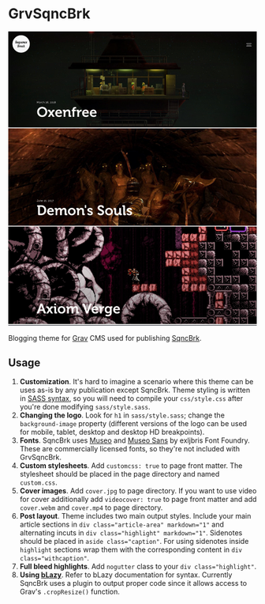 # GrvSqncBrk
![Screenshot](screenshot.jpg)

Blogging theme for [Grav](https://getgrav.org) CMS used for publishing [SqncBrk](https://sqncbrk.com).
## Usage
1. **Customization**. It's hard to imagine a scenario where this theme can be uses as-is by any publication except SqncBrk. Theme styling is written in [SASS syntax](https://sass-lang.com/documentation/file.SASS_REFERENCE.html#syntax), so you will need to compile your `css/style.css` after you're done modifying `sass/style.sass`.
2. **Changing the logo**. Look for `h1` in `sass/style.sass`; change the `background-image` property (different versions of the logo can be used for mobile, tablet, desktop and desktop HD breakpoints).
3. **Fonts**. SqncBrk uses [Museo](https://www.exljbris.com/museo.html) and [Museo Sans](https://www.exljbris.com/museosans.html) by exljbris Font Foundry. These are commercially licensed fonts, so they're not included with GrvSqncBrk.
4. **Custom stylesheets**. Add `customcss: true` to page front matter. The stylesheet should be placed in the page directory and named `custom.css`.
5. **Cover images**. Add `cover.jpg` to page directory. If you want to use video for cover additionally add `videocover: true` to page front matter and add `cover.webm` and `cover.mp4` to page directory.
6. **Post layout**. Theme includes two main output styles. Include your main article sections in `div class="article-area" markdown="1"` and alternating incuts in `div class="highlight" markdown="1"`. Sidenotes should be placed in `aside class="caption"`. For using sidenotes inside `highlight` sections wrap them with the corresponding content in `div class="withcaption"`.
7. **Full bleed highlights**. Add `nogutter` class to your `div class="highlight"`.
8. **Using [bLazy](https://github.com/dinbror/blazy)**. Refer to bLazy documentation for syntax. Currently SqncBrk uses a plugin to output proper code since it allows access to Grav's `.cropResize()` function.
